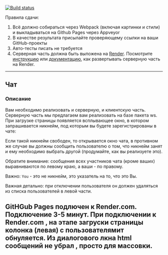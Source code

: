 [![Build status](https://ci.appveyor.com/api/projects/status/m7rwpuj547x2gkcr/branch/master?svg=true)](https://ci.appveyor.com/project/Tryd0g0lik/sse-ws-ne/branch/master)

 
Правила сдачи:

1. Всё должно собираться через Webpack (включая картинки и стили) и выкладываться на Github Pages через Appveyor
2. В качестве результата присылайте проверяющему ссылки на ваши GitHub-проекты
3. Авто-тесты писать не требуется
4. Серверная часть должна быть выложена на [Render](https://render.com/). Посмотрите [инструкцию](https://github.com/netology-code/ahj-homeworks/tree/video/docs/render#readme) или [документацию](https://render.com/docs/deploy-node-express-app), как развертывать серверную часть на Render.

---

## Чат
### Описание

Вам необходимо реализовать и серверную, и клиентскую часть. Серверную часть мы предлагаем вам реализовать на базе пакета ws.
При загрузке страницы появляется всплывающее окно, в котором запрашивается никнейм, под которым вы будете зарегистрированы в чате:

Если такой никнейм свободен, то открывается окно чата, в противном же случае вы должны сообщить пользователю о том, что никнейм занят и ему необходимо выбрать другой (продумайте, как вы реализуете это).

Обратите внимание: сообщения всех участников чата (кроме ваших) выравниваются по левому краю, а ваши - по правому.

Важно: `You` - это не никнейм, это указатель на то, что это Вы.

Важная детально: при отключении пользователя он должен удаляться из списка пользователей в левой части.

GitHGub Pages подлючен к Render.com. Подключение 3-5 минут. При подключении к Render.com , на этапе загруски страницы колонка (левая) с пользователямит обнуляется.
Из диалогового лкна html сообщений не убрал , просто для массовки.
---

